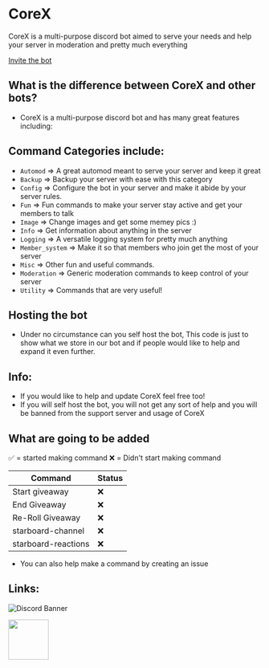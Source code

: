 # CoreX

CoreX is a multi-purpose discord bot aimed to serve your needs and help your server in moderation and pretty much everything

[Invite the bot](https://www.dsc.gg/corex)

## What is the difference between CoreX and other bots?

- CoreX is a multi-purpose discord bot and has many great features including:

## **Command Categories include:**

- `Automod` => A great automod meant to serve your server and keep it great
- `Backup` => Backup your server with ease with this category
- `Config` => Configure the bot in your server and make it abide by your server rules.
- `Fun` => Fun commands to make your server stay active and get your members to talk
- `Image` => Change images and get some memey pics :)
- `Info` => Get information about anything in the server
- `Logging` => A versatile logging system for pretty much anything
- `Member_system` => Make it so that members who join get the most of your server
- `Misc` => Other fun and useful commands.
- `Moderation` => Generic moderation commands to keep control of your server
- `Utility` => Commands that are very useful!

## Hosting the bot

- Under no circumstance can you self host the bot, This code is just to show what we store in our bot and if people would like to help and expand it even further.

## Info:

- If you would like to help and update CoreX feel free too!
- If you will self host the bot, you will not get any sort of help and you will be banned from the support server and usage of CoreX

## What are going to be added

✅ = started making command
❌ = Didn't start making command

| Command             | Status |
| ------------------- | ------ |
| Start giveaway      | ❌     |
| End Giveaway        | ❌     |
| Re-Roll Giveaway    | ❌     |
| starboard-channel   | ❌     |
| starboard-reactions | ❌     |

- You can also help make a command by creating an issue

## Links:

![Discord Banner](https://discordapp.com/api/guilds/818760629920989225/widget.png?style=banner2)

<a href="https://discord.com/users/538668078012039168">
<img height="80px" src="https://discord.c99.nl/widget/theme-4/538668078012039168.png" />
</a>
